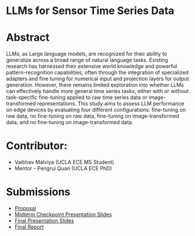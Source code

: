# LLMs for Sensor Time Series Data

# Abstract

LLMs, as Large language models, are recognized for their ability to generalize across a broad range of natural language tasks. Existing research has harnessed their extensive world knowledge and powerful pattern-recognition capabilities, often through the integration of specialized adapters and fine tuning for numerical input and projection layers for output generation. However, there remains limited exploration into whether LLMs can effectively handle more general time series tasks, either with or without task-specific fine-tuning applied to raw time series data or image-transformed representations. This study aims to assess LLM performance on edge devices by evaluating four different configurations: fine-tuning on raw data, no fine-tuning on raw data, fine-tuning on image-transformed data, and no fine-tuning on image-transformed data.


# Contributor:
* Vaibhav Malviya (UCLA ECE MS Student)
* Mentor - Pengrui Quan (UCLA ECE PhD)

# Submissions

* [Proposal](proposal)
* [Midterm Checkpoint Presentation Slides](https://docs.google.com/presentation/d/10kWvrLXxfz-bzX5cdHgTzIwtaByFaYedC41DMM_jEi8/edit?usp=sharing)
* [Final Presentation Slides](https://docs.google.com/presentation/d/1_SklIq-xxRoEaixQl1hIpkUYRqFZInTHj3LqIhaVpz4/edit?usp=sharing)
* [Final Report](report)

